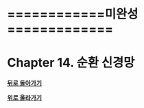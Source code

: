 ============**미완성**=============
======



Chapter 14. 순환 신경망
=========


**[뒤로 돌아가기](../index.md)**

**[위로 올라가기]()**
